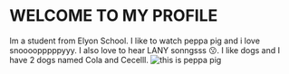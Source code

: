 <h1>WELCOME TO MY PROFILE</h1>
<p1>Im a student from Elyon School.</p1>
<p2>I like to watch peppa pig and i love snoooopppppyyy.</p2>
<p3> I also love to hear LANY sonngsss 😗.</p3>
<p4> I like dogs and I have 2 dogs named Cola and Cecelll.</p4>
<img src="https://www.google.com/imgres?q=peppa%20pig&imgurl=http%3A%2F%2Fbamboobamboo.com%2Fcdn%2Fshop%2Farticles%2FPP_George_Blog_276bab42-db8e-4754-80ca-d518aefb87d1.png%3Fv%3D1667060850%26width%3D2048&imgrefurl=https%3A%2F%2Fbamboobamboo.com%2Fblogs%2Fpeppa-blog%2F7-facts-about-george-pig-that-your-kid-will-love%3Fsrsltid%3DAfmBOorI6ZbTImlFnnw5ZI7cDDYcy9Am2R5WLrn3F7pYWdQmxgneFUhD&docid=NuQ4xbB7Dg6xVM&tbnid=tTzXFMMfaO7I2M&vet=12ahUKEwj8irSDosKQAxVDxzgGHfM0BfsQM3oFCJoBEAA..i&w=1080&h=1080&hcb=2&ved=2ahUKEwj8irSDosKQAxVDxzgGHfM0BfsQM3oFCJoBEAA" alt="this is peppa pig">
